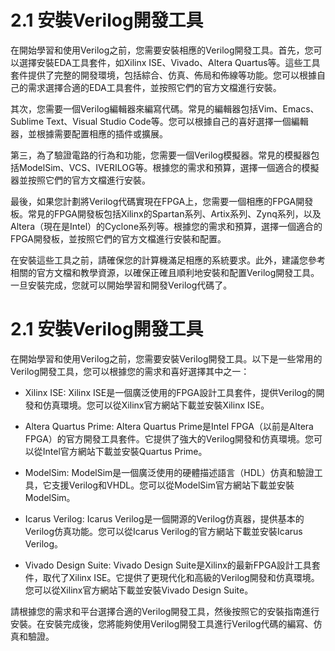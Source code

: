 # 2.1 安裝Verilog開發工具
在開始學習和使用Verilog之前，您需要安裝相應的Verilog開發工具。首先，您可以選擇安裝EDA工具套件，如Xilinx ISE、Vivado、Altera Quartus等。這些工具套件提供了完整的開發環境，包括綜合、仿真、佈局和佈線等功能。您可以根據自己的需求選擇合適的EDA工具套件，並按照它們的官方文檔進行安裝。

其次，您需要一個Verilog編輯器來編寫代碼。常見的編輯器包括Vim、Emacs、Sublime Text、Visual Studio Code等。您可以根據自己的喜好選擇一個編輯器，並根據需要配置相應的插件或擴展。

第三，為了驗證電路的行為和功能，您需要一個Verilog模擬器。常見的模擬器包括ModelSim、VCS、IVERILOG等。根據您的需求和預算，選擇一個適合的模擬器並按照它們的官方文檔進行安裝。

最後，如果您計劃將Verilog代碼實現在FPGA上，您需要一個相應的FPGA開發板。常見的FPGA開發板包括Xilinx的Spartan系列、Artix系列、Zynq系列，以及Altera（現在是Intel）的Cyclone系列等。根據您的需求和預算，選擇一個適合的FPGA開發板，並按照它們的官方文檔進行安裝和配置。

在安裝這些工具之前，請確保您的計算機滿足相應的系統要求。此外，建議您參考相關的官方文檔和教學資源，以確保正確且順利地安裝和配置Verilog開發工具。一旦安裝完成，您就可以開始學習和開發Verilog代碼了。
# 2.1 安裝Verilog開發工具
在開始學習和使用Verilog之前，您需要安裝Verilog開發工具。以下是一些常用的Verilog開發工具，您可以根據您的需求和喜好選擇其中之一：

+ Xilinx ISE: Xilinx ISE是一個廣泛使用的FPGA設計工具套件，提供Verilog的開發和仿真環境。您可以從Xilinx官方網站下載並安裝Xilinx ISE。

+ Altera Quartus Prime: Altera Quartus Prime是Intel FPGA（以前是Altera FPGA）的官方開發工具套件。它提供了強大的Verilog開發和仿真環境。您可以從Intel官方網站下載並安裝Quartus Prime。

+ ModelSim: ModelSim是一個廣泛使用的硬體描述語言（HDL）仿真和驗證工具，它支援Verilog和VHDL。您可以從ModelSim官方網站下載並安裝ModelSim。

+ Icarus Verilog: Icarus Verilog是一個開源的Verilog仿真器，提供基本的Verilog仿真功能。您可以從Icarus Verilog的官方網站下載並安裝Icarus Verilog。

+ Vivado Design Suite: Vivado Design Suite是Xilinx的最新FPGA設計工具套件，取代了Xilinx ISE。它提供了更現代化和高級的Verilog開發和仿真環境。您可以從Xilinx官方網站下載並安裝Vivado Design Suite。

請根據您的需求和平台選擇合適的Verilog開發工具，然後按照它的安裝指南進行安裝。在安裝完成後，您將能夠使用Verilog開發工具進行Verilog代碼的編寫、仿真和驗證。
